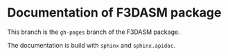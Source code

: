 # Documentation of F3DASM package

This branch is the `gh-pages` branch of the F3DASM package. 

The documentation is build with `sphinx` and `sphinx.apidoc`.
